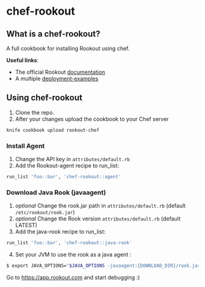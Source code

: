 # chef-rookout

## What is a chef-rookout?
A full cookbook for installing Rookout using chef.

**Useful links**:
- The official Rookout [documentation]
- A multiple [deployment-examples]

## Using chef-rookout
1. Clone the repo.
2. After your changes upload the cookbook to your Chef server
```bash
knife cookbook upload rookout-chef
```

### Install Agent

1. Change the API key in `attributes/default.rb`
2. Add the Rookout-agent recipe to run_list:
```ruby
run_list 'foo::bar', 'chef-rookout::agent'
```
### Download Java Rook (javaagent)

1. *optional* Change the rook.jar path in `attributes/default.rb` (default `/etc/rookout/rook.jar`)
2. *optional* Change the Rook version `attributes/default.rb` (default LATEST)
3. Add the java-rook recipe to run_list:
```ruby
run_list 'foo::bar', 'chef-rookout::java-rook'
```
4. Set your JVM to use the rook as a java agent :
```bash
$ export JAVA_OPTIONS="$JAVA_OPTIONS -javaagent:{DOWNLOAD_DIR}/rook.jar"
```

Go to https://app.rookout.com and start debugging :) 

[documentation]: https://docs.rookout.com
[deployment-examples]: https://github.com/Rookout/deployment-examples
